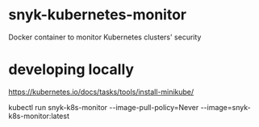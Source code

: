 # snyk-kubernetes-monitor
Docker container to monitor Kubernetes clusters' security

# developing locally
https://kubernetes.io/docs/tasks/tools/install-minikube/

kubectl run snyk-k8s-monitor --image-pull-policy=Never --image=snyk-k8s-monitor:latest